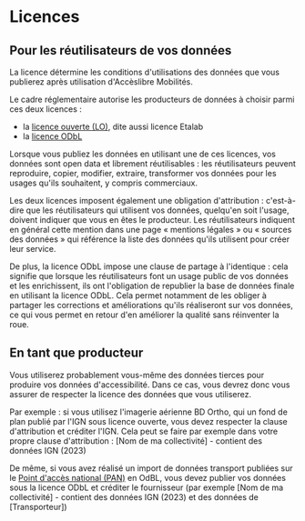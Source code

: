 # Licences

## Pour les réutilisateurs de vos données

La licence détermine les conditions d'utilisations des données que vous publierez après utilisation d'Accèslibre Mobilités.

Le cadre réglementaire autorise les producteurs de données à choisir parmi ces deux licences  :

* la [licence ouverte (LO)](https://www.etalab.gouv.fr/licence-ouverte-open-licence), dite aussi licence Etalab
* la [licence ODbL](https://opendatacommons.org/licenses/odbl/1.0/)

Lorsque vous publiez les données en utilisant une de ces licences, vos données sont open data et librement réutilisables : les réutilisateurs peuvent reproduire, copier, modifier, extraire, transformer vos données pour les usages qu'ils souhaitent, y compris commerciaux.

Les deux licences imposent également une obligation d'attribution : c'est-à-dire que les réutilisateurs qui utilisent vos données, quelqu'en soit l'usage, doivent indiquer que vous en êtes le producteur.
Les réutilisateurs indiquent en général cette mention dans une page « mentions légales » ou « sources des données » qui référence la liste des données qu'ils utilisent pour créer leur service.

De plus, la licence ODbL impose une clause de partage à l'identique : cela signifie que lorsque les réutilisateurs font un usage public de vos données et les enrichissent, ils ont l'obligation de republier la base de données finale en utilisant la licence ODbL.
Cela permet notamment de les obliger à partager les corrections et améliorations qu'ils réaliseront sur vos données, ce qui vous permet en retour d'en améliorer la qualité sans réinventer la roue.

## En tant que producteur

Vous utiliserez probablement vous-même des données tierces pour produire vos données d'accessibilité.
Dans ce cas, vous devrez donc vous assurer de respecter la licence des données que vous utiliserez.

Par exemple : si vous utilisez l'imagerie aérienne BD Ortho, qui un fond de plan publié par l'IGN sous licence ouverte, vous devez respecter la clause d'attribution et créditer l'IGN. Cela peut se faire par exemple dans votre propre clause d'attribution : [Nom de ma collectivité] - contient des données IGN (2023)

De même, si vous avez réalisé un import de données transport publiées sur le [Point d'accès national (PAN)](https://transport.data.gouv.fr/) en OdBL, vous devez publier vos données sous la licence ODbL et créditer le fournisseur (par exemple [Nom de ma collectivité] - contient des données IGN (2023) et des données de [Transporteur])
